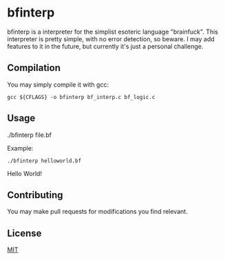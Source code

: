 # bfinterp

bfinterp is a interpreter for the simplist esoteric language "brainfuck". This interpreter is pretty simple, with no error detection, so beware. I may add features
to it in the future, but currently it's just a personal challenge.
## Compilation

You may simply compile it with gcc:
```
gcc ${CFLAGS} -o bfinterp bf_interp.c bf_logic.c
```
## Usage
./bfinterp file.bf


Example:
```
./bfinterp helloworld.bf
```
Hello World!

## Contributing
You may make pull requests for modifications you find relevant.

## License
[MIT](https://choosealicense.com/licenses/mit/)
